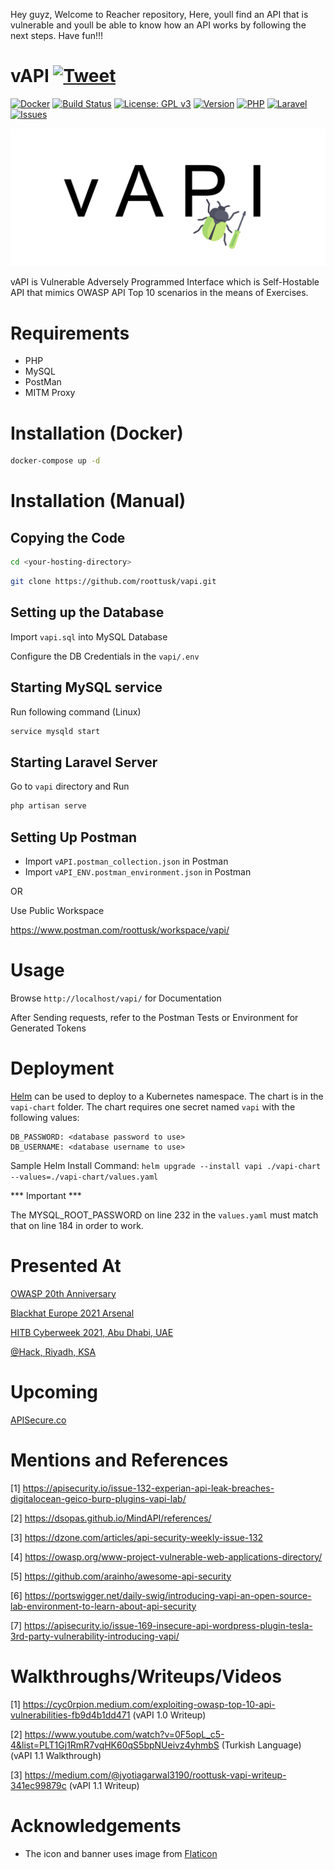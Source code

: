 Hey guyz, 
Welcome to Reacher repository, 
Here, youll find an API that is vulnerable and youll be able to know how an API works by following the next steps.
Have fun!!!
# vAPI [![Tweet](https://img.shields.io/twitter/url/http/shields.io.svg?style=social)](https://twitter.com/intent/tweet?text=Check%20out%20vAPI%20on%20Github!&url=https://github.com/roottusk/vapi&via=vk_tushar&hashtags=apisecurity,apitop10,owasp)

[![Docker](https://img.shields.io/badge/docker-support-%2300D1D1)](https://github.com/roottusk/vapi#installation-docker) 
[![Build Status](https://app.travis-ci.com/roottusk/vapi.svg?branch=master)](https://app.travis-ci.com/roottusk/vapi)
[![License: GPL v3](https://img.shields.io/badge/License-GPLv3-blueviolet.svg)](https://www.gnu.org/licenses/gpl-3.0)
[![Version](https://img.shields.io/badge/version-v1.1-blue)](https://github.com/roottusk/vapi) 
[![PHP](https://img.shields.io/badge/php-7.3^-yellow)](https://github.com/roottusk/vapi)
[![Laravel](https://img.shields.io/badge/Laravel-8-orange)](https://github.com/roottusk/vapi)
[![Issues](https://img.shields.io/github/issues-closed/roottusk/vapi?color=%23eb3434)](https://github.com/roottusk/vapi/issues)
<p align="center">
<img src="vapi_logo.png" >
</p>

vAPI is Vulnerable Adversely Programmed Interface which is Self-Hostable API that mimics OWASP API Top 10 scenarios in the means of Exercises. 


# Requirements

* PHP
* MySQL
* PostMan
* MITM Proxy

# Installation (Docker)

```bash
docker-compose up -d
```

# Installation (Manual)

## Copying the Code

```bash
cd <your-hosting-directory>
```

```bash
git clone https://github.com/roottusk/vapi.git
```

## Setting up the Database

Import `vapi.sql` into MySQL Database

Configure the DB Credentials in the `vapi/.env`


## Starting MySQL service

Run following command (Linux)

```bash
service mysqld start
```

## Starting Laravel Server

Go to `vapi` directory and Run 

```bash
php artisan serve
```

## Setting Up Postman

- Import `vAPI.postman_collection.json` in Postman
- Import `vAPI_ENV.postman_environment.json` in Postman

OR

Use Public Workspace 

https://www.postman.com/roottusk/workspace/vapi/

# Usage

Browse `http://localhost/vapi/` for Documentation

After Sending requests, refer to the Postman Tests or Environment for Generated Tokens

# Deployment

[Helm](https://helm.sh/) can be used to deploy to a Kubernetes namespace. The chart is in the `vapi-chart` folder. The chart requires one secret named `vapi` with the following values:

```
DB_PASSWORD: <database password to use>
DB_USERNAME: <database username to use>
```

Sample Helm Install Command: `helm upgrade --install vapi ./vapi-chart --values=./vapi-chart/values.yaml`

*** Important *** 

The MYSQL_ROOT_PASSWORD on line 232 in the `values.yaml` must match that on line 184 in order to work. 

# Presented At
[OWASP 20th Anniversary](https://owasp20thanniversaryevent20.sched.com/event/ll1k)

[Blackhat Europe 2021 Arsenal](https://www.youtube.com/watch?v=7_Q5Rlm7Too)

[HITB Cyberweek 2021, Abu Dhabi, UAE](https://cyberweek.ae/2021/hitb-armory/)

[@Hack, Riyadh, KSA](https://athack.com/speakers?keys=Tushar)


# Upcoming

[APISecure.co](https://apisecure.co/)

# Mentions and References
[1] https://apisecurity.io/issue-132-experian-api-leak-breaches-digitalocean-geico-burp-plugins-vapi-lab/

[2] https://dsopas.github.io/MindAPI/references/

[3] https://dzone.com/articles/api-security-weekly-issue-132

[4] https://owasp.org/www-project-vulnerable-web-applications-directory/

[5] https://github.com/arainho/awesome-api-security

[6] https://portswigger.net/daily-swig/introducing-vapi-an-open-source-lab-environment-to-learn-about-api-security

[7] https://apisecurity.io/issue-169-insecure-api-wordpress-plugin-tesla-3rd-party-vulnerability-introducing-vapi/

# Walkthroughs/Writeups/Videos

[1] https://cyc0rpion.medium.com/exploiting-owasp-top-10-api-vulnerabilities-fb9d4b1dd471 (vAPI 1.0 Writeup)

[2] https://www.youtube.com/watch?v=0F5opL_c5-4&list=PLT1Gj1RmR7vqHK60qS5bpNUeivz4yhmbS (Turkish Language) (vAPI 1.1 Walkthrough)

[3] https://medium.com/@jyotiagarwal3190/roottusk-vapi-writeup-341ec99879c (vAPI 1.1 Writeup)

# Acknowledgements

* The icon and banner uses image from [Flaticon](https://www.flaticon.com/free-icon/bug_190835)

